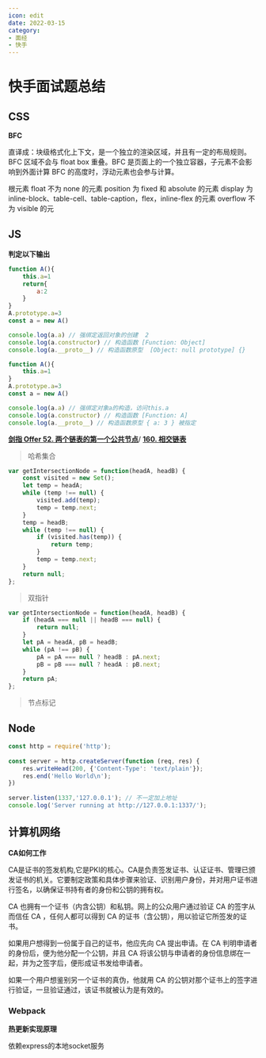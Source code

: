 ```yaml
---
icon: edit
date: 2022-03-15
category:
- 面经
- 快手
---
```


# 快手面试题总结

## CSS

**BFC**

直译成：块级格式化上下文，是一个独立的渲染区域，并且有一定的布局规则。BFC 区域不会与 float box 重叠。BFC 是页面上的一个独立容器，子元素不会影响到外面计算 BFC 的高度时，浮动元素也会参与计算。

根元素
float 不为 none 的元素
position 为 fixed 和 absolute 的元素
display 为 inline-block、table-cell、table-caption，flex，inline-flex 的元素
overflow 不为 visible 的元

## JS

**判定以下输出**

```js
function A(){
    this.a=1
    return{
        a:2
    }
}
A.prototype.a=3
const a = new A()

console.log(a.a) // 强绑定返回对象的创建  2
console.log(a.constructor) // 构造函数 [Function: Object]
console.log(a.__proto__) // 构造函数原型  [Object: null prototype] {}
```

```js
function A(){
    this.a=1
}
A.prototype.a=3
const a = new A()

console.log(a.a) // 强绑定对象a的构造，访问this.a
console.log(a.constructor) // 构造函数 [Function: A]
console.log(a.__proto__) // 构造函数原型 { a: 3 } 被指定
```

**[剑指 Offer 52. 两个链表的第一个公共节点](https://leetcode-cn.com/problems/liang-ge-lian-biao-de-di-yi-ge-gong-gong-jie-dian-lcof/)**/ [**160. 相交链表**](https://leetcode-cn.com/problems/intersection-of-two-linked-lists/)

> 哈希集合

```js
var getIntersectionNode = function(headA, headB) {
    const visited = new Set();
    let temp = headA;
    while (temp !== null) {
        visited.add(temp);
        temp = temp.next;
    }
    temp = headB;
    while (temp !== null) {
        if (visited.has(temp)) {
            return temp;
        }
        temp = temp.next;
    }
    return null;
};
```

> 双指针

```js
var getIntersectionNode = function(headA, headB) {
    if (headA === null || headB === null) {
        return null;
    }
    let pA = headA, pB = headB;
    while (pA !== pB) {
        pA = pA === null ? headB : pA.next;
        pB = pB === null ? headA : pB.next;
    }
    return pA;
};
```

> 节点标记



## Node

```js
const http = require('http');
 
const server = http.createServer(function (req, res) {
	res.writeHead(200, {'Content-Type': 'text/plain'});
	res.end('Hello World\n');
})
 
server.listen(1337,'127.0.0.1'); // 不一定加上地址
console.log('Server running at http://127.0.0.1:1337/');
```



##  计算机网络

**CA如何工作**

CA是证书的签发机构,它是PKI的核心。CA是负责签发证书、认证证书、管理已颁发证书的机关。它要制定政策和具体步骤来验证、识别用户身份，并对用户证书进行签名，以确保证书持有者的身份和公钥的拥有权。

CA 也拥有一个证书（内含公钥）和私钥。网上的公众用户通过验证 CA 的签字从而信任 CA ，任何人都可以得到 CA 的证书（含公钥），用以验证它所签发的证书。

如果用户想得到一份属于自己的证书，他应先向 CA 提出申请。在 CA 判明申请者的身份后，便为他分配一个公钥，并且 CA 将该公钥与申请者的身份信息绑在一起，并为之签字后，便形成证书发给申请者。

如果一个用户想鉴别另一个证书的真伪，他就用 CA 的公钥对那个证书上的签字进行验证，一旦验证通过，该证书就被认为是有效的。





### Webpack

**热更新实现原理**

依赖express的本地socket服务
